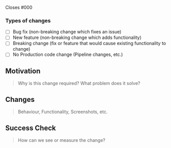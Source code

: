 Closes #000

### Types of changes

<!--- What types of changes does your code introduce? Put an `x` in all the boxes that apply: -->

- [ ] Bug fix (non-breaking change which fixes an issue)
- [ ] New feature (non-breaking change which adds functionality)
- [ ] Breaking change (fix or feature that would cause existing functionality to change)
- [ ] No Production code change (Pipeline changes, etc.)

## Motivation

> Why is this change required? What problem does it solve?

## Changes

> Behaviour, Functionality, Screenshots, etc.

## Success Check

> How can we see or measure the change?
